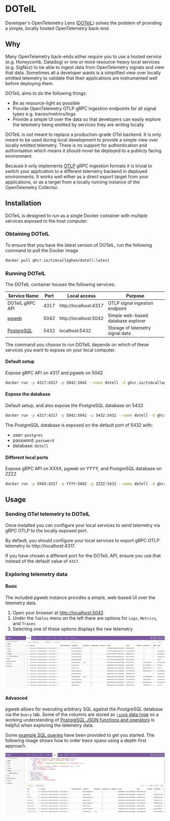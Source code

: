 # DOTelL

Developer's OpenTelemetry Lens ([DOTelL](https://en.wiktionary.org/wiki/do_tell)) solves the problem of providing a simple, locally hosted OpenTelemetry back-end.

## Why

Many OpenTelemetry back-ends either require you to use a hosted service (e.g. Honeycomb, Datadog) or one or more resource-heavy local services (e.g. SigNoz) to be able to ingest data from OpenTelemetry signals and view that data. Sometimes all a developer wants is a simplified view over locally emitted telemetry to validate that their applications are instrumented well before deploying them.

DOTelL aims to do the following things:

* Be as resource-light as possible
* Provide OpenTelemetry OTLP gRPC ingestion endpoints for all signal types e.g. traces/metrics/logs
* Provide a simple UI over the data so that developers can easily explore the telemetry being emitted by services they are writing locally

DOTelL is _not_ meant to replace a production-grade OTel backend. It is only meant to be used during local development to provide a simple view over locally emitted telemetry. There is no support for authentication and authorisation which means it should _never_ be deployed to a publicly facing environment.

Because it only implements [OTLP](https://opentelemetry.io/docs/specs/otel/protocol/) gRPC ingestion formats it is trivial to switch your application to a different telemetry backend in deployed environments. It works well either as a direct export target from your applications, or as a target from a locally running instance of the OpenTelemetry Collector.

## Installation

DOTelL is designed to run as a single Docker container with multiple services exposed to the host computer.

### Obtaining DOTelL

To ensure that you have the latest version of DOTelL, run the following command to pull the Docker image

```bash
docker pull ghcr.io/timcallaghan/dotell:latest
```

### Running DOTelL

The DOTelL container houses the following services:

| Service Name                               | Port  | Local access          | Purpose                            |
| ------------------------------------------ | ----- | --------------------- | ---------------------------------- |
| DOTelL gRPC API                            | 4317  | http://localhost:4317 | OTLP signal ingestion endpoint     |
| [pgweb](https://github.com/sosedoff/pgweb) | 5042  | http://localhost:5042 | Simple web-based database explorer |
| [PostgreSQL](https://www.postgresql.org/)  | 5432  | localhost:5432        | Storage of telemetry signal data   |  

The command you choose to run DOTelL depends on which of these services you want to expose on your local computer.

#### Default setup

Expose gRPC API on 4317 and pgweb on 5042

```bash
docker run -p 4317:4317 -p 5042:5042 --name dotell -d ghcr.io/timcallaghan/dotell:latest
```

#### Expose the database

Default setup, and also expose the PostgreSQL database on 5432

```bash
docker run -p 4317:4317 -p 5042:5042 -p 5432:5432 --name dotell -d ghcr.io/timcallaghan/dotell:latest
```

The PostgreSQL database is exposed on the default port of 5432 with:

* user: `postgres`
* password: `password`
* database: `dotell`

#### Different local ports

Expose gRPC API on XXXX, pgweb on YYYY, and PostgreSQL database on ZZZZ

```bash
docker run -p XXXX:4317 -p YYYY:5042 -p ZZZZ:5432 --name dotell -d ghcr.io/timcallaghan/dotell:latest
```

## Usage

### Sending OTel telemetry to DOTelL

Once installed you can configure your local services to send telemetry via gRPC OTLP to the locally exposed port.

By default, you should configure your local services to export gRPC OTLP telemetry to http://localhost:4317.

If you have chosen a different port for the DOTelL API, ensure you use that instead of the default value of `4317`.

### Exploring telemetry data

#### Basic

The included pgweb instance provides a simple, web-based UI over the telemetry data.

1. Open your browser at [http://localhost:5042](http://localhost:5042)
2. Under the `Tables` menu on the left there are options for `Logs`, `Metrics`, and `Traces`
3. Selecting one of these options displays the raw telemetry

![pgweb](/docs/dotell.png)

#### Advanced

pgweb allows for executing arbitrary SQL against the PostgreSQL database via the `Query` tab. Some of the columns are stored as [`jsonb` data type](https://www.postgresql.org/docs/current/datatype-json.html) so a working understanding of [PostgreSQL JSON functions and operators](https://www.postgresql.org/docs/16/functions-json.html) is helpful when exploring the telemetry data.

Some [example SQL queries](docs/sql-queries.md) have been provided to get you started. The following image shows how to order trace spans using a depth-first approach.

![custom SQL](docs/custom-sql.png)
